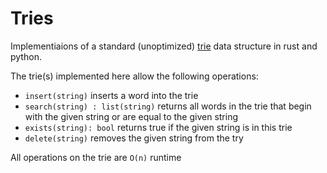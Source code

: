 # Tries

Implementiaions of a standard (unoptimized) [trie](https://en.wikipedia.org/wiki/Trie) data structure in rust and python.

The trie(s) implemented here allow the following operations:
- `insert(string)` inserts a word into the trie
- `search(string) : list(string)` returns all words in the trie that begin with the given string or are equal to the given string 
- `exists(string): bool` returns true if the given string is in this trie
- `delete(string)` removes the given string from the try

All operations on the trie are `O(n)` runtime